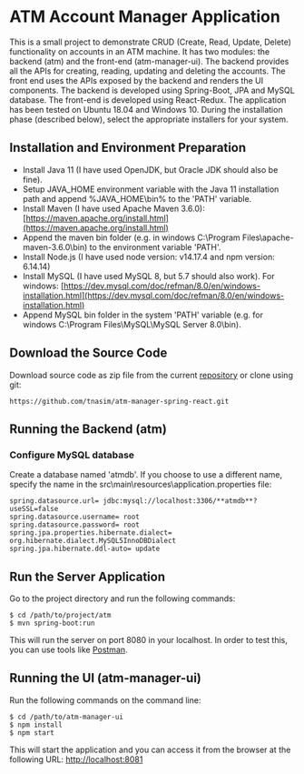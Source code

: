# ATM Account Manager Application

This is a small project to demonstrate CRUD (Create, Read, Update, Delete) functionality on accounts in an ATM machine.
It has two modules: the backend (atm) and the front-end (atm-manager-ui). The backend provides all the APIs for creating, reading, updating and deleting the accounts. The front end uses the APIs exposed by the backend and renders the UI components.
The backend is developed using Spring-Boot, JPA and MySQL database.
The front-end is developed using React-Redux.
The application has been tested on Ubuntu 18.04 and Windows 10. During the installation phase (described below), select the appropriate installers for your system.


## Installation and Environment Preparation
- Install Java 11 (I have used OpenJDK, but Oracle JDK should also be fine).
- Setup JAVA_HOME environment variable with the Java 11 installation path and append %JAVA_HOME\bin% to the 'PATH' variable.
- Install Maven (I have used Apache Maven 3.6.0): [https://maven.apache.org/install.html](https://maven.apache.org/install.html)
- Append the maven bin folder (e.g. in windows C:\Program Files\apache-maven-3.6.0\bin) to the environment variable 'PATH'.
- Install Node.js (I have used node version: v14.17.4 and npm version: 6.14.14)
- Install MySQL (I have used MySQL 8, but 5.7 should also work). For windows: [https://dev.mysql.com/doc/refman/8.0/en/windows-installation.html](https://dev.mysql.com/doc/refman/8.0/en/windows-installation.html)
- Append MySQL bin folder in the system 'PATH' variable (e.g. for windows C:\Program Files\MySQL\MySQL Server 8.0\bin).

## Download the Source Code
Download source code as zip file from the current [repository](https://github.com/tnasim/atm-manager-spring-react) or clone using git:
```
https://github.com/tnasim/atm-manager-spring-react.git
```

## Running the Backend (atm)

### Configure MySQL database
Create a database named 'atmdb'. If you choose to use a different name, specify the name in the src\main\resources\application.properties file:
```
spring.datasource.url= jdbc:mysql://localhost:3306/**atmdb**?useSSL=false
spring.datasource.username= root
spring.datasource.password= root
spring.jpa.properties.hibernate.dialect= org.hibernate.dialect.MySQL5InnoDBDialect
spring.jpa.hibernate.ddl-auto= update
```

## Run the Server Application
Go to the project directory and run the following commands:
```
$ cd /path/to/project/atm
$ mvn spring-boot:run
```
This will run the server on port 8080 in your localhost.
In order to test this, you can use tools like [Postman](https://www.postman.com/).

## Running the UI (atm-manager-ui)
Run the following commands on the command line:
```
$ cd /path/to/atm-manager-ui
$ npm install
$ npm start
```
This will start the application and you can access it from the browser at the following URL: [http://localhost:8081](http://localhost:8081)
